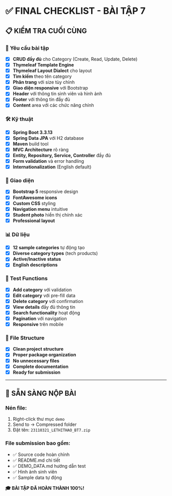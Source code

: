 # ✅ FINAL CHECKLIST - BÀI TẬP 7

## 📋 KIỂM TRA CUỐI CÙNG

### 🎯 Yêu cầu bài tập
- [x] **CRUD đầy đủ** cho Category (Create, Read, Update, Delete)
- [x] **Thymeleaf Template Engine** 
- [x] **Thymeleaf Layout Dialect** cho layout
- [x] **Tìm kiếm** theo tên category
- [x] **Phân trang** với size tùy chỉnh
- [x] **Giao diện responsive** với Bootstrap
- [x] **Header** với thông tin sinh viên và hình ảnh
- [x] **Footer** với thông tin đầy đủ
- [x] **Content** area với các chức năng chính

### 🛠️ Kỹ thuật
- [x] **Spring Boot 3.3.13** 
- [x] **Spring Data JPA** với H2 database
- [x] **Maven** build tool
- [x] **MVC Architecture** rõ ràng
- [x] **Entity, Repository, Service, Controller** đầy đủ
- [x] **Form validation** và error handling
- [x] **Internationalization** (English default)

### 🎨 Giao diện
- [x] **Bootstrap 5** responsive design
- [x] **FontAwesome icons** 
- [x] **Custom CSS** styling
- [x] **Navigation menu** intuitive
- [x] **Student photo** hiển thị chính xác
- [x] **Professional layout** 

### 📊 Dữ liệu
- [x] **12 sample categories** tự động tạo
- [x] **Diverse category types** (tech products)
- [x] **Active/Inactive status** 
- [x] **English descriptions**

### 🧪 Test Functions
- [x] **Add category** với validation
- [x] **Edit category** với pre-fill data
- [x] **Delete category** với confirmation
- [x] **View details** đầy đủ thông tin
- [x] **Search functionality** hoạt động
- [x] **Pagination** với navigation
- [x] **Responsive** trên mobile

### 📁 File Structure
- [x] **Clean project structure**
- [x] **Proper package organization**
- [x] **No unnecessary files**
- [x] **Complete documentation**
- [x] **Ready for submission**

---

## 🚀 SẴN SÀNG NỘP BÀI

### Nén file:
1. Right-click thư mục `demo`
2. Send to → Compressed folder
3. Đặt tên: `23110321_LETHITHAO_BT7.zip`

### File submission bao gồm:
- ✅ Source code hoàn chỉnh
- ✅ README.md chi tiết
- ✅ DEMO_DATA.md hướng dẫn test
- ✅ Hình ảnh sinh viên
- ✅ Sample data tự động

**🎓 BÀI TẬP ĐÃ HOÀN THÀNH 100%!**

